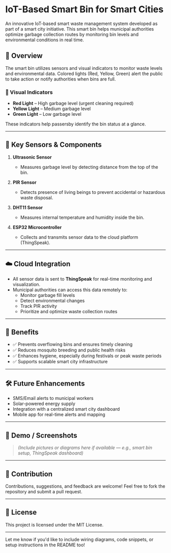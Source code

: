 
# IoT-Based Smart Bin for Smart Cities

An innovative IoT-based smart waste management system developed as part of a smart city initiative. This smart bin helps municipal authorities optimize garbage collection routes by monitoring bin levels and environmental conditions in real time.

## 🚀 Overview

The smart bin utilizes sensors and visual indicators to monitor waste levels and environmental data. Colored lights (Red, Yellow, Green) alert the public to take action or notify authorities when bins are full.

### 🔴 Visual Indicators

- **Red Light** – High garbage level (urgent cleaning required)  
- **Yellow Light** – Medium garbage level  
- **Green Light** – Low garbage level  

These indicators help passersby identify the bin status at a glance.

---

## 🔧 Key Sensors & Components

1. **Ultrasonic Sensor**  
   - Measures garbage level by detecting distance from the top of the bin.

2. **PIR Sensor**  
   - Detects presence of living beings to prevent accidental or hazardous waste disposal.

3. **DHT11 Sensor**  
   - Measures internal temperature and humidity inside the bin.

4. **ESP32 Microcontroller**  
   - Collects and transmits sensor data to the cloud platform (ThingSpeak).

---

## ☁️ Cloud Integration

- All sensor data is sent to **ThingSpeak** for real-time monitoring and visualization.
- Municipal authorities can access this data remotely to:
  - Monitor garbage fill levels
  - Detect environmental changes
  - Track PIR activity
  - Prioritize and optimize waste collection routes

---

## 🌟 Benefits

- ✅ Prevents overflowing bins and ensures timely cleaning  
- ✅ Reduces mosquito breeding and public health risks  
- ✅ Enhances hygiene, especially during festivals or peak waste periods  
- ✅ Supports scalable smart city infrastructure  

---

## 🛠️ Future Enhancements

- SMS/Email alerts to municipal workers
- Solar-powered energy supply
- Integration with a centralized smart city dashboard
- Mobile app for real-time alerts and mapping

---

## 📸 Demo / Screenshots

> *(Include pictures or diagrams here if available — e.g., smart bin setup, ThingSpeak dashboard)*

---


## 🤝 Contribution

Contributions, suggestions, and feedback are welcome! Feel free to fork the repository and submit a pull request.

---

## 📜 License

This project is licensed under the MIT License.

---

Let me know if you'd like to include wiring diagrams, code snippets, or setup instructions in the README too!
